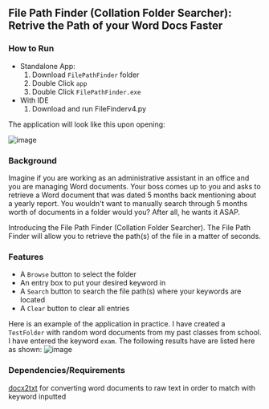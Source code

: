 
## File Path Finder (Collation Folder Searcher): Retrive the Path of your Word Docs Faster

### How to Run
- Standalone App:
   1. Download `FilePathFinder` folder
   2. Double Click  `app`
   3. Double Click `FilePathFinder.exe`
- With IDE
  1. Download and run FileFinderv4.py 
  
The application will look like this upon opening:

![image](https://user-images.githubusercontent.com/72810148/166083223-720924e9-bc79-48fd-9a75-9e76b60cb45f.png)
### Background 
Imagine if you are working as an administrative assistant in an office and you are managing Word documents. Your boss comes up to you and asks to retrieve a Word document that was dated 5 months back mentioning about a yearly report. You wouldn't want to manually search through 5 months worth of documents in a folder would you? After all, he wants it ASAP.

Introducing the File Path Finder (Collation Folder Searcher). The File Path Finder will allow you to retrieve the path(s) of the file in a matter of seconds.

### Features
- A `Browse` button to select the folder
- An entry box to put your desired keyword in
- A `Search` button to search the file path(s) where your keywords are located
- A `Clear` button to clear all entries 


Here is an example of the application in practice. I have created a `TestFolder` with random word documents from my past classes from school. I have entered the keyword `exam`. The following results have are listed here as shown: 
![image](https://user-images.githubusercontent.com/72810148/166084303-64a5143b-31c5-40d5-a441-a262db26fd4a.png)

### Dependencies/Requirements
[docx2txt](https://github.com/ankushshah89/python-docx2txt) for converting word documents to raw text in order to match with keyword inputted
